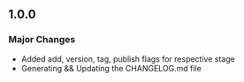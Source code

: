 ## 1.0.0

### Major Changes

- Added add, version, tag, publish flags for respective stage
- Generating && Updating the CHANGELOG.md file

